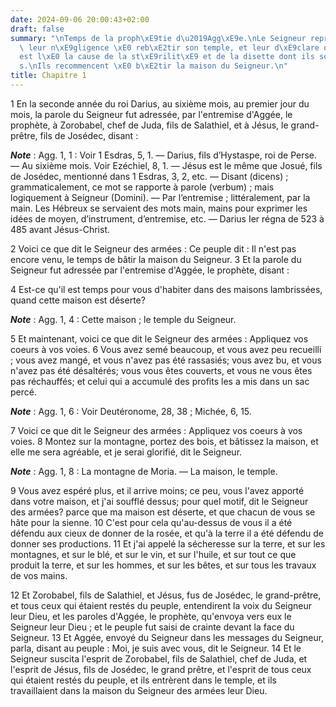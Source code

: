 ```yaml
---
date: 2024-09-06 20:00:43+02:00
draft: false
summary: "\nTemps de la proph\xE9tie d\u2019Agg\xE9e.\nLe Seigneur reproche aux Juifs\
  \ leur n\xE9gligence \xE0 reb\xE2tir son temple, et leur d\xE9clare que c\u2019\
  est l\xE0 la cause de la st\xE9rilit\xE9 et de la disette dont ils sont afflig\xE9\
  s.\nIls recommencent \xE0 b\xE2tir la maison du Seigneur.\n"
title: Chapitre 1
---
```





1 En la seconde année du roi Darius, au sixième mois, au premier jour du mois, la parole du Seigneur fut adressée, par l'entremise d'Aggée, le prophète, à Zorobabel, chef de Juda, fils de Salathiel, et à Jésus, le grand-prêtre, fils de Josédec, disant :

***Note*** :  Agg. 1, 1 : Voir 1 Esdras, 5, 1. ― Darius, fils d’Hystaspe, roi de Perse. ― Au sixième mois. Voir Ezéchiel, 8, 1. ― Jésus est le même que Josué, fils de Josédec, mentionné dans 1 Esdras, 3, 2, etc. ― Disant (dicens) ; grammaticalement, ce mot se rapporte à parole (verbum) ; mais logiquement à Seigneur (Domini). ― Par l’entremise ; littéralement, par la main. Les Hébreux se servaient des mots main, mains pour exprimer les idées de moyen, d’instrument, d’entremise, etc. ― Darius Ier régna de 523 à 485 avant Jésus-Christ.

2 Voici ce que dit le Seigneur des armées : Ce peuple dit : Il n'est pas encore venu, le temps de bâtir la maison du Seigneur. 3 Et la parole du Seigneur fut adressée par l'entremise d'Aggée, le prophète, disant :


4 Est-ce qu'il est temps pour vous d'habiter dans des maisons lambrissées, quand cette maison est déserte?

***Note*** :  Agg. 1, 4 : Cette maison ; le temple du Seigneur.

5 Et maintenant, voici ce que dit le Seigneur des armées : Appliquez vos coeurs à vos voies. 6 Vous avez semé beaucoup, et vous avez peu recueilli ; vous avez mangé, et vous n'avez pas été rassasiés; vous avez bu, et vous n'avez pas été désaltérés; vous vous êtes couverts, et vous ne vous êtes pas réchauffés; et celui qui a accumulé des profits les a mis dans un sac percé.

***Note*** :  Agg. 1, 6 : Voir Deutéronome, 28, 38 ; Michée, 6, 15.


7 Voici ce que dit le Seigneur des armées : Appliquez vos coeurs à vos voies. 8 Montez sur la montagne, portez des bois, et bâtissez la maison, et elle me sera agréable, et je serai glorifié, dit le Seigneur.

***Note*** :  Agg. 1, 8 : La montagne de Moria. ― La maison, le temple.

9 Vous avez espéré plus, et il arrive moins; ce peu, vous l'avez apporté dans votre maison, et j'ai soufflé dessus; pour quel motif, dit le Seigneur des armées? parce que ma maison est déserte, et que chacun de vous se hâte pour la sienne. 10 C'est pour cela qu'au-dessus de vous il a été défendu aux cieux de donner de la rosée, et qu'à la terre il a été défendu de donner ses productions. 11 Et j'ai appelé la sécheresse sur la terre, et sur les montagnes, et sur le blé, et sur le vin, et sur l'huile, et sur tout ce que produit la terre, et sur les hommes, et sur les bêtes, et sur tous les travaux de vos mains.


12 Et Zorobabel, fils de Salathiel, et Jésus, fus de Josédec, le grand-prêtre, et tous ceux qui étaient restés du peuple, entendirent la voix du Seigneur leur Dieu, et les paroles d'Aggée, le prophète, qu'envoya vers eux le Seigneur leur Dieu ; et le peuple fut saisi de crainte devant la face du Seigneur. 13 Et Aggée, envoyé du Seigneur dans les messages du Seigneur, parla, disant au peuple : Moi, je suis avec vous, dit le Seigneur. 14 Et le Seigneur suscita l'esprit de Zorobabel, fils de Salathiel, chef de Juda, et l'esprit de Jésus, fils de Josédec, le grand prêtre, et l'esprit de tous ceux qui étaient restés du peuple, et ils entrèrent dans le temple, et ils travaillaient dans la maison du Seigneur des armées leur Dieu.

